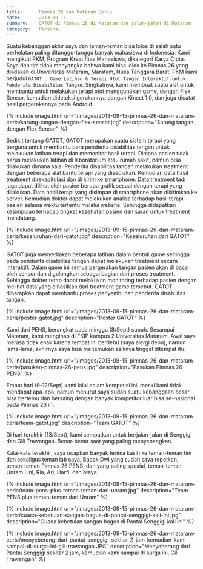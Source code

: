 ```yaml
---
title:      Pimnas 26 dan Mataram Ceria
date:       2013-09-15
summary:    GATOT di Pimnas 26 di Mataram dan jalan-jalan di Mataram
category:   Personal
---
```


Suatu kebanggan akhir saya dan teman-teman bisa lolos di salah satu perhelatan paling ditunggu-tunggu banyak mahasiswa di Indonesia. Kami mengikuti PKM, Program Kreatifitas Mahasiswa, dikategori Karya Cipta. Saya dan tim tidak menyangka bahwa kami bisa lolos ke Pimnas 26 yang diadakan di Univeristas Mataram, Maratam, Nusa Tenggara Barat. PKM kami berjudul `GATOT : Game Latihan & Terapi Otot Tangan Interaktif untuk Penderita Disabilitas Tangan`. Singkatnya, kami membuat suatu alat untuk membantu untuk melakukan terapi otot menggunakan game, dengan Flex Sensor, kemudian dideteksi gerakannya dengan Kinect 1.0, dan juga dicatat hasil pergerakannya pada Android.

{% include image.html url="/images/2013-09-15-pimnas-26-dan-mataram-ceria/sarung-tangan-dengan-flex-sensor.jpg" description="Sarung tangan dengan Flex Sensor" %}

Sedikit tentang GATOT, GATOT merupakan suatu sistem terapi yang berguna untuk membantu para penderita disabilitas tangan untuk melakukan latihan terapi dan memonitor hasil terapi. Dimana pasien tidak harus melakukan latihan di laboratorium atau rumah sakit, namun bisa dilakukan dimana saja. Penderita disabilitas tangan melakukan treatment dengan beberapa alat bantu terapi yang disediakan. Kemudian data hasil treatment direkapitulasi dan di kirim ke smartphone. Data treatment tadi juga dapat dilihat oleh pasien berupa grafik sesuai dengan terapi yang dilakukan. Data hasil terapi yang disimpan di smartphone akan dikirimkan ke server. Kemudian dokter dapat melakukan analisa terhadap hasil terapi pasien selama waktu tertentu melalui website. Sehingga didapatkan kesimpulan terhadap tingkat kesehatan pasien dan saran untuk treatment mendatang.

{% include image.html url="/images/2013-09-15-pimnas-26-dan-mataram-ceria/keseluruhan-dari-gatot.jpg" description="Keseluruhan dari GATOT" %}

GATOT juga menyediakan beberapa latihan dalam bentuk game sehingga pada penderita disabilitas tangan dapat melakukan treatment secara interaktif. Dalam game ini semua pergerakan tangan pasien akan di baca oleh sensor dan digolongkan sebagai bagian dari proses treatment. Sehingga dokter tetap dapat melakukan monitoring terhadap pasien dengan melihat data yang dihasilkan dari treatment game tersebut. GATOT diharapkan dapat membantu proses penyembuhan penderita disabilitas tangan.

{% include image.html url="/images/2013-09-15-pimnas-26-dan-mataram-ceria/poster-gatot.jpg" description="Poster GATOT" %}

Kami dari PENS, berangkat pada minggu (8/Sept) subuh. Sesampai Mataram, kami menginap di FKIP kampus 2 Universitas Mataram. Awal saya merasa tidak enak karena tempat ini berdebu (saya alergi debu), namun lama-lama, akhirnya saya bisa menemukan asiknya tinggal ditempat itu.

{% include image.html url="/images/2013-09-15-pimnas-26-dan-mataram-ceria/pasukan-pimnas-26-pens.jpg" description="Pasukan Pimnas 26 PENS" %}

Empat hari (9-12/Sept) kami lalui dalam kompetisi ini, meski kami tidak mendapat apa-apa, namun menurut saya sudah suatu kebanggaan besar bisa bertemu dan bersaing dengan banyak kompetitor luar bisa se-nasional pada Pimnas 26 ini.

{% include image.html url="/images/2013-09-15-pimnas-26-dan-mataram-ceria/team-gatot.jpg" description="Team GATOT" %}

Di hari terakhir (13/Sept), kami sempatkan untuk berjalan-jalan di Senggigi dan Gili Trawangan. Benar-benar saat yang paling menyenangkan.

Kata-kata terakhir, saya ucapkan banyak terima kasih ke teman-teman tim dan sekaligus teman lab saya, Bapak Dwi yang sudah saya repotkan, teman-teman Pimnas 26 PENS, dan yang paling spesial, teman-teman Unram Lini, Ria, Ari, Harfi, dan Maya.

{% include image.html url="/images/2013-09-15-pimnas-26-dan-mataram-ceria/team-pens-plus-teman-teman-dari-unram.jpg" description="Team PENS plus teman-teman dari Unram" %}

{% include image.html url="/images/2013-09-15-pimnas-26-dan-mataram-ceria/cuaca-kebetulan-sangan-bagus-di-pantai-senggigi-kali-ini.jpg" description="Cuaca kebetulan sangan bagus di Pantai Senggigi kali ini" %}

{% include image.html url="/images/2013-09-15-pimnas-26-dan-mataram-ceria/menyeberang-dari-pantai-senggigi-sekitar-2-jam-kemudian-kami-sampai-di-surga-ini-gili-trawangan.JPG" description="Menyeberang dari Pantai Senggigi sekitar 2 jam, kemudian kami sampai di surga ini, Gili Trawangan" %}
